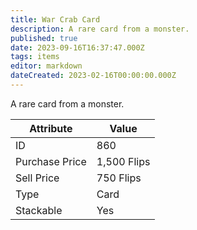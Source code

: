 ```yaml
---
title: War Crab Card
description: A rare card from a monster.
published: true
date: 2023-09-16T16:37:47.000Z
tags: items
editor: markdown
dateCreated: 2023-02-16T00:00:00.000Z
---
```


A rare card from a monster.

|Attribute|Value|
|-|-|
|ID|860|
|Purchase Price|1,500 Flips|
|Sell Price|750 Flips|
|Type|Card|
|Stackable|Yes|

